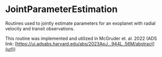 # JointParameterEstimation
Routines used to jointly estimate parameters for an exoplanet with radial velocity and transit observations.

This routine was implemented and utilized in McGruder et. al. 2022 (ADS link: [https://ui.adsabs.harvard.edu/abs/2023ApJ...944L..56M/abstract](url))
